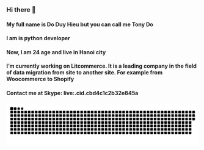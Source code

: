 ### Hi there 👋

<!--
**ntvanank1250/ntvanank1250** is a ✨ _special_ ✨ repository because its `README.md` (this file) appears on your GitHub profile.

Here are some ideas to get you started:

- 🔭 I’m currently working on ...
- 🌱 I’m currently learning ...
- 👯 I’m looking to collaborate on ...
- 🤔 I’m looking for help with ...
- 💬 Ask me about ...
- 📫 How to reach me: ...
- 😄 :)  Pronouns: ...
- ⚡ Fun fact: ...
-->

#### My full name is Do Duy Hieu but you can call me Tony Do
#### I am is python developer
#### Now, I am 24 age and live in Hanoi city
#### I’m currently working on Litcommerce. It is a leading company in the field of data migration from site to another site. For example from Woocommerce to Shopify
#### Contact me at Skype: live:.cid.cbd4c1c2b32e845a

![snake](https://github.com/ntvanank1250/ntvanank1250/blob/main/images/github-snake.svg)


